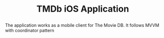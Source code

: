 # <p align="center">TMDb iOS Application</p>

The application works as a mobile client for The Movie DB. It follows MVVM with coordinator pattern


